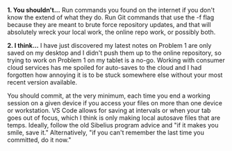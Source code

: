 **1. You shouldn't...**
Run commands you found on the internet if you don't know the extend of what they do.
Run Git commands that use the -f flag because they are meant to brute force repository updates, and that will absolutely wreck your local work, the online repo work, or possibly both.

**2. I think...**
I have just discovered my latest notes on Problem 1 are only saved on my desktop and I didn't push them up to the online repository, so trying to work on Problem 1 on my tablet is a no-go. Working with consumer cloud services has me spoiled for auto-saves to the cloud and I had forgotten how annoying it is to be stuck somewhere else without your most recent version available.

You should commit, at the very minimum, each time you end a working session on a given device if you access your files on more than one device or workstation. VS Code allows for saving at intervals or when your tab goes out of focus, which I think is only making local autosave files that are temps. Ideally, follow the old Sibelius program advice and "if it makes you smile, save it." Alternatively, "if you can't remember the last time you committed, do it now."